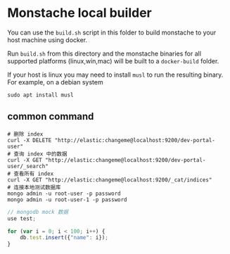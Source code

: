 # Monstache local builder

You can use the `build.sh` script in this folder to build monstache to your host machine using docker.

Run `build.sh` from this directory and the monstache binaries for all supported platforms (linux,win,mac)
will be built to a `docker-build` folder.

If your host is linux you may need to install `musl` to run the resulting binary. For example, on a debian system

```
sudo apt install musl
```

## common command

```shell
# 删除 index
curl -X DELETE "http://elastic:changeme@localhost:9200/dev-portal-user"
# 查询 index 中的数据
curl -X GET "http://elastic:changeme@localhost:9200/dev-portal-user/_search"
# 查看所有 index
curl -X GET "http://elastic:changeme@localhost:9200/_cat/indices"
# 连接本地测试数据库
mongo admin -u root-user -p password
mongo admin -u root-user-1 -p password
```

```js
// mongodb mock 数据
use test;

for (var i = 0; i < 100; i++) {
    db.test.insert({"name": i});
}
```
